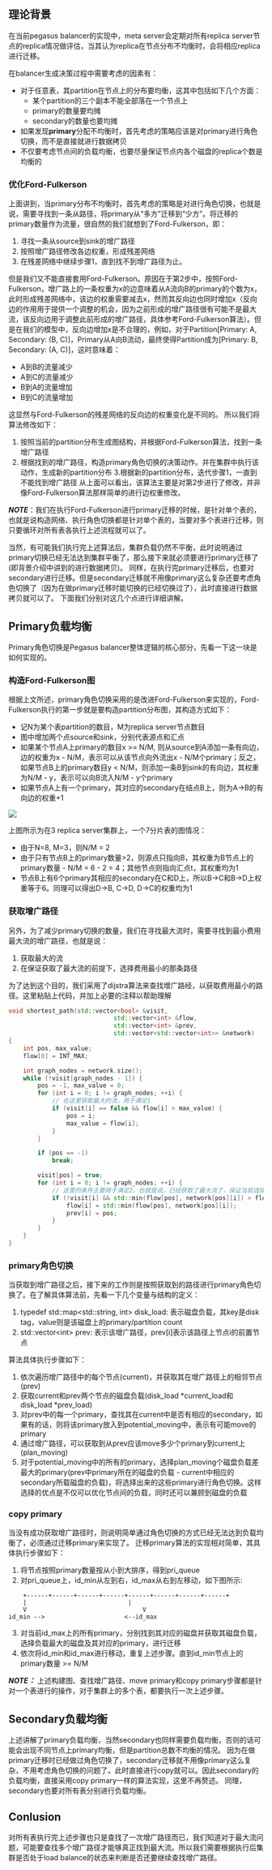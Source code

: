 ## 理论背景

在当前pegasus balancer的实现中，meta server会定期对所有replica server节点的replica情况做评估，当其认为replica在节点分布不均衡时，会将相应replica进行迁移。

在balancer生成决策过程中需要考虑的因素有：
* 对于任意表，其partition在节点上的分布要均衡，这其中包括如下几个方面：
	* 某个partition的三个副本不能全部落在一个节点上
	* primary的数量要均摊
	* secondary的数量也要均摊
* 如果发现**primary**分配不均衡时，首先考虑的策略应该是对primary进行角色切换，而不是直接就进行数据拷贝
* 不仅要考虑节点间的负载均衡，也要尽量保证节点内各个磁盘的replica个数是均衡的

### 优化Ford-Fulkerson

上面讲到，当primary分布不均衡时，首先考虑的策略是对进行角色切换，也就是说，需要寻找到一条从路径，将primary从“多方”迁移到“少方”。将迁移的primary数量作为流量，很自然的我们就想到了Ford-Fulkerson，即：
1. 寻找一条从source到sink的增广路径
2. 按照增广路径修改各边权重，形成残差网络
3. 在残差网络中继续步骤1，直到找不到增广路径为止。

但是我们又不能直接套用Ford-Fulkerson。原因在于第2步中，按照Ford-Fulkerson，增广路上的一条权重为x的边意味着从A流向B的primary的个数为x，此时形成残差网络中，该边的权重需要减去x，然而其反向边也同时增加x（反向边的作用用于提供一个调整的机会，因为之前形成的增广路径很有可能不是最大流，该反向边用于调整此前形成的增广路径，具体参考Ford-Fulkerson算法）。但是在我们的模型中，反向边增加x是不合理的，例如，对于Partition[Primary: A, Secondary: (B, C)]，Primary从A向B流动，最终使得Partition成为[Primary: B, Secondary: (A, C)]，这时意味着：
* A到B的流量减少
* A到C的流量减少
* B到A的流量增加
* B到C的流量增加

这显然与Ford-Fulkerson的残差网络的反向边的权重变化是不同的。
所以我们将算法修改如下：
1. 按照当前的partition分布生成图结构，并根据Ford-Fulkerson算法，找到一条增广路径
2. 根据找到的增广路径，构造primary角色切换的决策动作。并在集群中执行该动作，生成新的partition分布
3.根据新的partition分布，迭代步骤1，一直到不能找到增广路径
从上面可以看出，该算法主要是对第2步进行了修改，并非像Ford-Fulkerson算法那样简单的进行边权重修改。

***NOTE***：我们在执行Ford-Fulkerson进行primary迁移的时候，是针对单个表的，也就是说构造网络、执行角色切换都是针对单个表的，当要对多个表进行迁移，则只要循环对所有表各执行上述流程就可以了。

当然，有可能我们执行完上述算法后，集群负载仍然不平衡，此时说明通过primary切换已经无法达到集群平衡了，那么接下来就必须要进行primary迁移了(即背景介绍中讲到的进行数据拷贝)。
同样，在执行完primary迁移后，也要对secondary进行迁移。但是secondary迁移就不用像primary这么复杂还要考虑角色切换了（因为在做primary迁移时能切换的已经切换过了），此时直接进行数据拷贝就可以了。
下面我们分别对这几个点进行详细讲解。

## Primary负载均衡
Primary角色切换是Pegasus balancer整体逻辑的核心部分，先看一下这一块是如何实现的。

### 构造Ford-Fulkerson图

根据上文所述，primary角色切换采用的是改进Ford-Fulkerson来实现的，Ford-Fulkerson执行的第一步就是要构造partition分布图，其构造方式如下：
* 记N为某个表partition的数目，M为replica server节点数目
* 图中增加两个点source和sink，分别代表源点和汇点
* 如果某个节点A上primary的数目x >= N/M, 则从source到A添加一条有向边，边的权重为x - N/M，表示可以从该节点向外流出x - N/M个primary；反之，如果节点B上的primary数目y < N/M，则添加一条B到sink的有向边，其权重为N/M - y，表示可以向B流入N/M - y个primary
* 如果节点A上有一个primary，其对应的secondary在结点B上，则为A->B的有向边的权重+1

![](../images/transfer-ford-fulkerson.jpg)

上图所示为在3 replica server集群上，一个7分片表的图情况：
* 由于N=8, M=3，则N/M = 2
* 由于只有节点B上的primary数量>2，则源点只指向B，其权重为B节点上的primary数量 - N/M = 6 - 2 = 4；其他节点则指向汇点t，其权重均为1
* 节点B上有6个primary其相应的secondary在C和D上，所以B->C和B->D上权重等于6。同理可以得出D->B, C->D, D->C的权重均为1

### 获取增广路径

另外，为了减少primary切换的数量，我们在寻找最大流时，需要寻找到最小费用最大流的增广路径，也就是说：
1. 获取最大的流
2. 在保证获取了最大流的前提下，选择费用最小的那条路径

为了达到这个目的，我们采用了dijstra算法来查找增广路经，以获取费用最小的路径。这里粘贴上代码，并加上必要的注释以帮助理解
```c++
void shortest_path(std::vector<bool> &visit,
                             std::vector<int> &flow,
                             std::vector<int> &prev,
                             std::vector<std::vector<int>> &network)
{
    int pos, max_value;
    flow[0] = INT_MAX;

    int graph_nodes = network.size();
    while (!visit[graph_nodes - 1]) {
        pos = -1, max_value = 0;
        for (int i = 0; i != graph_nodes; ++i) {
		    // 在这里获取最大的流，用于满足1
            if (visit[i] == false && flow[i] > max_value) {
                pos = i;
                max_value = flow[i];
            }
        }

        if (pos == -1)
            break;

        visit[pos] = true;
        for (int i = 0; i != graph_nodes; ++i) {
		    // 这里的条件主要用于满足2，也就是说，已经获取了最大流了，保证当前选择的路径是最小费用的路径
            if (!visit[i] && std::min(flow[pos], network[pos][i]) > flow[i]) {
                flow[i] = std::min(flow[pos], network[pos][i]);
                prev[i] = pos;
            }
        }
    }
}
```

### primary角色切换

当获取到增广路径之后，接下来的工作则是按照获取到的路径进行primary角色切换了。在了解具体算法前，先看一下几个变量与结构的定义：
1. typedef std::map<std::string, int> disk_load: 表示磁盘负载，其key是disk tag，value则是该磁盘上的primary/partition count
2. std::vector\<int\> prev: 表示该增广路径，prev[i]表示该路径上节点i的前置节点

算法具体执行步骤如下：
1. 依次遍历增广路径中的每个节点(current)，并获取其在增广路径上的相邻节点(prev)
2. 获取current和prev两个节点的磁盘负载(disk_load *current_load和disk_load *prev_load)
3. 对prev中的每一个primary，查找其在current中是否有相应的secondary，如果有的话，则将该primary放入到potential_moving中，表示有可能move的primary
4. 通过增广路径，可以获取到从prev应该move多少个primary到current上(plan_moving)
5. 对于potential_moving中的所有的primary，选择plan_moving个磁盘负载差最大的primary(prev中primary所在的磁盘的负载 - current中相应的secondary所载磁盘的负载)，将选择出来的这些primary进行角色切换。这样选择的优点是不仅可以优化节点间的负载，同时还可以兼顾到磁盘的负载

### copy primary

当没有成功获取增广路径时，则说明简单通过角色切换的方式已经无法达到负载均衡了，必须通过迁移primary来实现了。
迁移primary算法的实现相对简单，其具体执行步骤如下：
1. 将节点按照primary数量按从小到大排序，得到pri_queue
2. 对pri_queue上，id_min从左到右，id_max从右到左移动，如下图所示:
```
    +------+------+------+------+------+------+------+------+
    |							 |
    V				       			 V
id_min -->					    <--id_max
```
3. 对当前id_max上的所有primary，分别找到其对应的磁盘并获取其磁盘负载，选择负载最大的磁盘及其对应的primary，进行迁移
4. 依次将id_min和id_max进行移动，重复上述步骤。直到id_min节点上的primary数量 >= N/M

***NOTE：*** 上述构建图、查找增广路径、move  primary和copy primary步骤都是针对一个表进行的操作，对于集群上的多个表，都要执行一次上述步骤。

## Secondary负载均衡
上述讲解了primary负载均衡，当然secondary也同样需要负载均衡，否则的话可能会出现不同节点上primary均衡，但是partition总数不均衡的情况。
因为在做primary迁移时已经做过角色切换了，secondary迁移就不用像primary这么复杂，不用考虑角色切换的问题了。此时直接进行copy就可以。因此secondary的负载均衡，直接采用copy primary一样的算法实现，这里不再赘述。
同理，secondary也要对所有表分别进行负载均衡。

## Conlusion
对所有表执行完上述步骤也只是查找了一次增广路径而已，我们知道对于最大流问题，可能要查找多个增广路径才能够真正找到最大流。所以我们需要根据执行后集群是否处于load balance的状态来判断是否还要继续查找增广路径。
